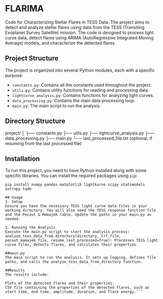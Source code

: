 # FLARIMA

Code for Characterizing Stellar Flares in TESS Data. The project aims to detect and analyze stellar flares using data from the TESS (Transiting Exoplanet Survey Satellite) mission. The code is designed to process light curve data, detect flares using ARIMA (AutoRegressive Integrated Moving Average) models, and characterize the detected flares.

## Project Structure

The project is organized into several Python modules, each with a specific purpose:
- `constants.py`: Contains all the constants used throughout the project.
- `utils.py`: Contains utility functions for reading and processing data.
- `lightcurve_analysis.py`: Contains functions for analyzing light curves.
- `data_processing.py`: Contains the main data processing loop.
- `main.py`: The main script to run the analysis.

## Directory Structure
project/
│
├── constants.py
├── utils.py
├── lightcurve_analysis.py
├── data_processing.py
├── main.py
└── last_processed_file.txt (optional, if resuming from the last processed file)


## Installation

To run this project, you need to have Python installed along with some specific libraries. You can install the required packages using `pip`:

```
pip install numpy pandas matplotlib lightkurve scipy statsmodels astropy tqdm

## Usage
1. Setup
Ensure you have the necessary TESS light curve data files in your working directory. You will also need the TESS response function file and the Pecaut & Mamajek table. Update the paths in your main.py as needed.

2. Running the Analysis
Execute the main.py script to start the analysis process:
analyze_tess_data_from_directory(directory, trf_file, pecaut_mamajek_file, resume_last_processed=True): Processes TESS light curve files, detects flares, and calculates their properties.

##main.py
The main script to run the analysis. It sets up logging, defines file paths, and calls the analyze_tess_data_from_directory function.

##Results
The results include:

Plots of the detected flares and their properties.
CSV file containing the properties of the detected flares, such as start time, end time, amplitude, duration, and flare energy.```

